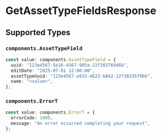 # GetAssetTypeFieldsResponse


## Supported Types

### `components.AssetTypeField`

```typescript
const value: components.AssetTypeField = {
  uuid: "123e4567-5e16-4367-903a-22f38376946b",
  editDate: "2025-07-01 12:00:00",
  assetTypeUuid: "123e4567-a933-4623-b842-22f38255f0bb",
  name: "<value>",
};
```

### `components.ErrorT`

```typescript
const value: components.ErrorT = {
  errorCode: 1000,
  message: "An error occurred completing your request",
};
```

